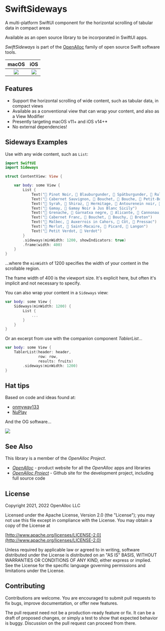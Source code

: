 # SwiftSideways

A multi-platform SwiftUI component for the horizontal scrolling of tabular data in compact areas

Available as an open source library to be incorporated in SwiftUI apps.

_SwiftSideways_ is part of the [OpenAlloc](https://github.com/openalloc) family of open source Swift software tools.

macOS | iOS
:---:|:---:
![](https://github.com/openalloc/SwiftSideways/blob/main/Images/macOSa.png)  |  ![](https://github.com/openalloc/SwiftSideways/blob/main/Images/iOSa.png)

## Features

* Support the horizontal scrolling of wide content, such as tabular data, in compact views
* Available as a conventional view that can wrap your content, and also as a View Modifier
* Presently targeting macOS v11+ and iOS v14+\*
* No external dependencies!

## Sideways Examples

Use with any wide content, such as `List`:

```swift
import SwiftUI
import Sideways

struct ContentView: View {

    var body: some View {
        List {
            Text("🍇 Pinot Noir, 🍇 Blauburgunder, 🍇 Spätburgunder, 🍇 Rulandské modré, 🍇 Pinot Nero")
            Text("🍇 Cabernet Sauvignon, 🍇 Bouchet, 🍇 Bouche, 🍇 Petit-Bouchet, 🍇 Petit-Cabernet, 🍇 Petit-Vidure, 🍇 Vidure, 🍇 Sauvignon Rouge")
            Text("🍇 Syrah, 🍇 Shiraz, 🍇 Hermitage, 🍇 Antourenein noir, 🍇 Candive")
            Text("🍇 Gamay, 🍇 Gamay Noir à Jus Blanc Sicily")
            Text("🍇 Grenache, 🍇 Garnatxa negre, 🍇 Alicante, 🍇 Cannonau, 🍇 Garnacha tinta, 🍇 Grenache noir")
            Text("🍇 Cabernet Franc, 🍇 Bouchet, 🍇 Bouchy, 🍇 Breton")
            Text("🍇 Malbec, 🍇 Auxerrois in Cahors, 🍇 Côt, 🍇 Pressac")
            Text("🍇 Merlot, 🍇 Saint-Macaire, 🍇 Picard, 🍇 Langon")
            Text("🍇 Petit Verdot, 🍇 Verdot")
        }
        .sideways(minWidth: 1200, showIndicators: true)
        .frame(width: 400)
    }
}
```

...where the `minWidth` of 1200 specifies the width of your content in the scrollable region. 

The frame width of 400 is the viewport size. It's explicit here, but often it's implicit and not necessary to specify.

You can also wrap your content in a `Sideways` view:

```swift
var body: some View {
    Sideways(minWidth: 1200) {
        List {
            ...
        }
    }
}
```

Or an excerpt from use with the companion component _TablerList_...

```swift
var body: some View {
    TablerList(header: header,
               row: row,
               results: fruits)
        .sideways(minWidth: 1200)
}
```

## Hat tips

Based on code and ideas found at:

* [onmyway133](https://github.com/onmyway133/blog/issues/769)
* [NuPlay](https://github.com/NuPlay/FitScrollView)

And the OG software...

![](https://github.com/openalloc/SwiftSideways/blob/main/Images/sw.jpg)

## See Also

This library is a member of the _OpenAlloc Project_.

* [_OpenAlloc_](https://openalloc.github.io) - product website for all the _OpenAlloc_ apps and libraries
* [_OpenAlloc Project_](https://github.com/openalloc) - Github site for the development project, including full source code

## License

Copyright 2021, 2022 OpenAlloc LLC

Licensed under the Apache License, Version 2.0 (the "License"); you may not use this file except in compliance with the License. You may obtain a copy of the License at

[http://www.apache.org/licenses/LICENSE-2.0](http://www.apache.org/licenses/LICENSE-2.0)

Unless required by applicable law or agreed to in writing, software distributed under the License is distributed on an "AS IS" BASIS, WITHOUT WARRANTIES OR CONDITIONS OF ANY KIND, either express or implied. See the License for the specific language governing permissions and limitations under the License.

## Contributing

Contributions are welcome. You are encouraged to submit pull requests to fix bugs, improve documentation, or offer new features. 

The pull request need not be a production-ready feature or fix. It can be a draft of proposed changes, or simply a test to show that expected behavior is buggy. Discussion on the pull request can proceed from there.
